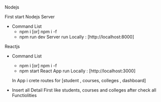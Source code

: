 Nodejs

First start Nodejs Server

- Command List
    - npm i [or] npm i -f
    - npm run dev
    Server run Locally : [http://localhost:8000]


Reactjs

- Command List
    - npm i [or] npm i -f
    - npm start
    React App run Locally : [http://localhost:3000]

    In App i crete routes for [student , courses, colleges , dashboard]


- Insert all Detail First like students, courses and colleges after check all Functiolities
